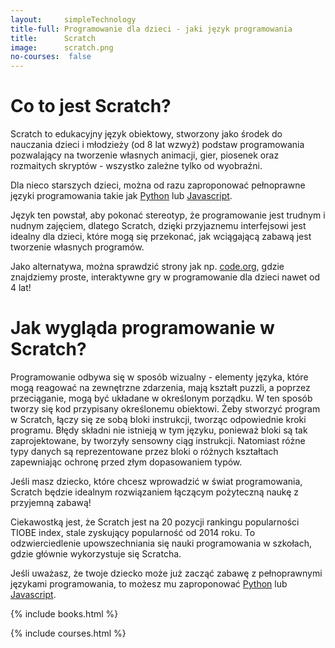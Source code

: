 ```yaml
---
layout:     simpleTechnology
title-full: Programowanie dla dzieci - jaki język programowania
title:      Scratch
image:      scratch.png
no-courses:  false
---
```


# Co to jest Scratch?

Scratch to edukacyjny język obiektowy, stworzony jako środek do nauczania dzieci i młodzieży (od 8 lat wzwyż) podstaw programowania pozwalający na tworzenie własnych animacji, gier, piosenek oraz rozmaitych skryptów - wszystko zależne tylko od wyobraźni.

Dla nieco starszych dzieci, można od razu zaproponować pełnoprawne języki programowania takie jak [Python](/technologie/python) lub [Javascript](/technologie/javascript).

Język ten powstał, aby pokonać stereotyp, że programowanie jest trudnym i nudnym zajęciem, dlatego Scratch, dzięki przyjaznemu interfejsowi jest idealny dla dzieci, które mogą się przekonać, jak wciągającą zabawą jest tworzenie własnych programów.

Jako alternatywa, można sprawdzić strony jak np. [code.org](https://studio.code.org/courses), gdzie znajdziemy proste, interaktywne gry w programowanie dla dzieci nawet od 4 lat!

# Jak wygląda programowanie w Scratch?

Programowanie odbywa się w sposób wizualny - elementy języka, które mogą reagować na zewnętrzne zdarzenia, mają kształt puzzli, a poprzez przeciąganie, mogą być układane w określonym porządku. W ten sposób tworzy się kod przypisany określonemu obiektowi. Żeby stworzyć program w Scratch, łączy się ze sobą bloki instrukcji, tworząc odpowiednie kroki programu. Błędy składni nie istnieją w tym języku, ponieważ bloki są tak zaprojektowane, by tworzyły sensowny ciąg instrukcji. Natomiast różne typy danych są reprezentowane przez bloki o różnych kształtach zapewniając ochronę przed złym dopasowaniem typów.

Jeśli masz dziecko, które chcesz wprowadzić w świat programowania, Scratch będzie idealnym rozwiązaniem łączącym pożyteczną naukę z przyjemną zabawą!

Ciekawostką jest, że Scratch jest na 20 pozycji rankingu popularności TIOBE index, stale zyskujący popularność od 2014 roku. To odzwierciedlenie upowszechniania się nauki programowania w szkołach, gdzie głównie wykorzystuje się Scratcha.

Jeśli uważasz, że twoje dziecko może już zacząć zabawę z pełnoprawnymi językami programowania, to możesz mu zaproponować [Python](/technologie/python) lub [Javascript](/technologie/javascript).

{% include books.html %}

{% include courses.html %}
